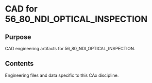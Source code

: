 # CAD for 56_80_NDI_OPTICAL_INSPECTION

## Purpose
CAD engineering artifacts for 56_80_NDI_OPTICAL_INSPECTION.

## Contents
Engineering files and data specific to this CAx discipline.
